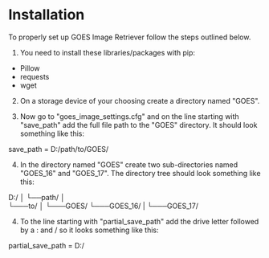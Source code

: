 <h1>Installation</h1>

To properly set up GOES Image Retriever follow the steps outlined below.

1. You need to install these libraries/packages with pip:
- Pillow
- requests
- wget

2. On a storage device of your choosing create a directory named "GOES".

3. Now go to "goes_image_settings.cfg" and on the line starting with "save_path" add the full file path to the "GOES" directory.
It should look something like this:

save_path = D:/path/to/GOES/

4. In the directory named "GOES" create two sub-directories named "GOES_16" and "GOES_17".
The directory tree should look something like this:

D:/
│
└──path/
   │   
   └───to/
       │
       └───GOES/
           └───GOES_16/
           |
           └───GOES_17/

4. To the line starting with "partial_save_path" add the drive letter followed by a : and /
so it looks something like this:

partial_save_path = D:/
